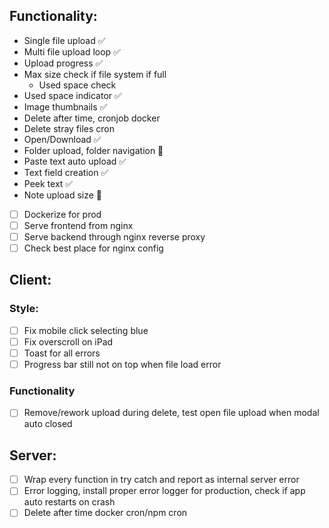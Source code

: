 ## Functionality:

- Single file upload ✅
- Multi file upload loop ✅
- Upload progress ✅
- Max size check if file system if full
  - Used space check
- Used space indicator ✅
- Image thumbnails ✅
- Delete after time, cronjob docker
- Delete stray files cron
- Open/Download ✅
- Folder upload, folder navigation 🤔
- Paste text auto upload ✅
- Text field creation ✅
- Peek text ✅
- Note upload size 🤔

- [ ] Dockerize for prod
- [ ] Serve frontend from nginx
- [ ] Serve backend through nginx reverse proxy
- [ ] Check best place for nginx config

## Client:

### Style:

- [ ] Fix mobile click selecting blue
- [ ] Fix overscroll on iPad
- [ ] Toast for all errors
- [ ] Progress bar still not on top when file load error

### Functionality

- [ ] Remove/rework upload during delete, test open file upload when modal auto closed

## Server:

- [ ] Wrap every function in try catch and report as internal server error
- [ ] Error logging, install proper error logger for production, check if app auto restarts on crash
- [ ] Delete after time docker cron/npm cron
